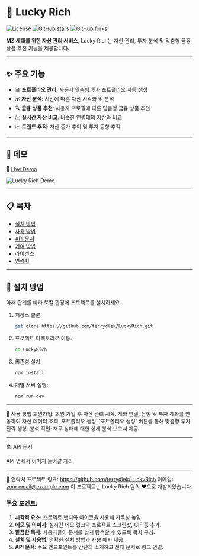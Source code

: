 # 🌟 Lucky Rich

[![License](https://img.shields.io/badge/license-MIT-blue.svg)](LICENSE)
[![GitHub stars](https://img.shields.io/github/stars/terrydlek/LuckyRich?style=social)](https://github.com/terrydlek/KB-LuckyRich)
[![GitHub forks](https://img.shields.io/github/forks/terrydlek/LuckyRich?style=social)](https://github.com/terrydlek/KB-LuckyRich/fork)

**MZ 세대를 위한 자산 관리 서비스**, Lucky Rich는 자산 관리, 투자 분석 및 맞춤형 금융 상품 추천 기능을 제공합니다.

---

## ✨ 주요 기능

- 📊 **포트폴리오 관리**: 사용자 맞춤형 투자 포트폴리오 자동 생성
- 💰 **자산 분석**: 시간에 따른 자산 시각화 및 분석
- 🔍 **금융 상품 추천**: 사용자 프로필에 따른 맞춤형 금융 상품 추천
- 💹 **실시간 자산 비교**: 비슷한 연령대의 자산과 비교
- 📈 **트렌드 추적**: 자산 증가 추이 및 투자 동향 추적

---

## 🚀 데모

🔗 [Live Demo](http://your-demo-url.com)

![Lucky Rich Demo](https://your-demo-image-url.com/demo.gif)

---

## 📋 목차

- [설치 방법](#-설치-방법)
- [사용 방법](#-사용-방법)
- [API 문서](#-api-문서)
- [기여 방법](#-기여-방법)
- [라이선스](#-라이선스)
- [연락처](#-연락처)

---

## 🔧 설치 방법

아래 단계를 따라 로컬 환경에 프로젝트를 설치하세요.

1. 저장소 클론:
   ```bash
   git clone https://github.com/terrydlek/LuckyRich.git

2. 프로젝트 디렉토리로 이동:
   ```bash
   cd LuckyRich

3. 의존성 설치:
   ```bash
   npm install

4. 개발 서버 실행:
   ```bash
   npm run dev

---
📖 사용 방법
회원가입: 회원 가입 후 자산 관리 시작.
계좌 연결: 은행 및 투자 계좌를 연동하여 자산 데이터 조회.
포트폴리오 생성: '포트폴리오 생성' 버튼을 통해 맞춤형 투자 전략 생성.
분석 확인: 재무 상태에 대한 상세 분석 보고서 제공.

---
📚 API 문서

API 명세서 이미지 들어갈 자리

---

📧 연락처
프로젝트 링크: https://github.com/terrydlek/LuckyRich
이메일: your.email@example.com
이 프로젝트는 Lucky Rich 팀의 ❤️으로 개발되었습니다.


### 주요 포인트:
1. **시각적 요소**: 프로젝트 뱃지와 아이콘을 사용해 가독성 높임.
2. **데모 및 이미지**: 실시간 데모 링크와 프로젝트 스크린샷, GIF 등 추가.
3. **깔끔한 목차**: 사용자들이 문서를 쉽게 탐색할 수 있도록 목차 구성.
4. **설치 및 사용법**: 명확한 설치 방법과 사용 예시 제공.
5. **API 문서**: 주요 엔드포인트를 간단히 소개하고 전체 문서로 링크 연결.
